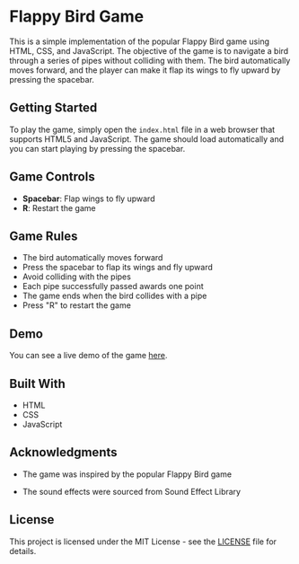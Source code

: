 # Flappy Bird Game

This is a simple implementation of the popular Flappy Bird game using HTML, CSS, and JavaScript. The objective of the game is to navigate a bird through a series of pipes without colliding with them. The bird automatically moves forward, and the player can make it flap its wings to fly upward by pressing the spacebar.

## Getting Started

To play the game, simply open the `index.html` file in a web browser that supports HTML5 and JavaScript. The game should load automatically and you can start playing by pressing the spacebar.

## Game Controls

- **Spacebar**: Flap wings to fly upward
- **R**: Restart the game

## Game Rules

- The bird automatically moves forward
- Press the spacebar to flap its wings and fly upward
- Avoid colliding with the pipes
- Each pipe successfully passed awards one point
- The game ends when the bird collides with a pipe
- Press "R" to restart the game

## Demo

You can see a live demo of the game [here](https://codepen.io/Nischal-Comstock/full/poxgGXO).

## Built With

- HTML
- CSS
- JavaScript

## Acknowledgments

- The game was inspired by the popular Flappy Bird game

- The sound effects were sourced from Sound Effect Library

## License

This project is licensed under the MIT License - see the [LICENSE](LICENSE) file for details.
